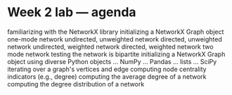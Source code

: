 # Week 2 lab — agenda

familiarizing with the NetworkX library
initializing a NetworkX Graph object
one-mode network
undirected, unweighted network
directed, unweighted network
undirected, weighted network
directed, weighted network
two mode network
testing the network is bipartite
initializing a NetworkX Graph object using diverse Python objects
... NumPy
... Pandas
... lists
... SciPy
iterating over a graph's vertices and edge
computing node centrality indicators (e.g., degree)
computing the average degree of a network
computing the degree distribution of a network